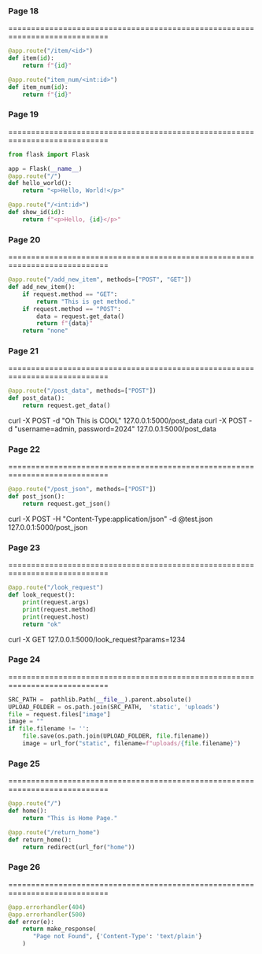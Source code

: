 ### Page 18
============================================================================
```python
@app.route("/item/<id>")
def item(id):
    return f"{id}"

@app.route("item_num/<int:id>")
def item_num(id):
    return f"{id}"
```

### Page 19
============================================================================
```python
from flask import Flask

app = Flask(__name__)
@app.route("/")
def hello_world():
    return "<p>Hello, World!</p>"

@app.route("/<int:id>")
def show_id(id):
    return f"<p>Hello, {id}</p>"
```

### Page 20
============================================================================
```python
@app.route("/add_new_item", methods=["POST", "GET"])
def add_new_item():
    if request.method == "GET":
        return "This is get method."
    if request.method == "POST":
        data = request.get_data()
        return f"{data}"
    return "none"
```

### Page 21
============================================================================
```python
@app.route("/post_data", methods=["POST"])
def post_data():
    return request.get_data()
```

curl -X POST -d "Oh This is COOL" 127.0.0.1:5000/post_data
curl -X POST -d "username=admin, password=2024" 127.0.0.1:5000/post_data

### Page 22
============================================================================
```python
@app.route("/post_json", methods=["POST"])
def post_json():
    return request.get_json()
```

curl -X POST -H "Content-Type:application/json" -d @test.json 127.0.0.1:5000/post_json

### Page 23
============================================================================
```python
@app.route("/look_request")
def look_request():
    print(request.args)
    print(request.method)
    print(request.host)
    return "ok"
```

curl -X GET 127.0.0.1:5000/look_request?params=1234

### Page 24
============================================================================
```python
SRC_PATH =  pathlib.Path(__file__).parent.absolute()
UPLOAD_FOLDER = os.path.join(SRC_PATH,  'static', 'uploads')
file = request.files["image"]
image = ""
if file.filename != '':
    file.save(os.path.join(UPLOAD_FOLDER, file.filename))
    image = url_for("static", filename=f"uploads/{file.filename}")
```

### Page 25
============================================================================
```python
@app.route("/")
def home():
    return "This is Home Page."

@app.route("/return_home")
def return_home():
    return redirect(url_for("home"))
```

### Page 26
============================================================================
```python
@app.errorhandler(404)
@app.errorhandler(500)
def error(e):
    return make_response(
       "Page not Found", {'Content-Type': 'text/plain'}
    )
```